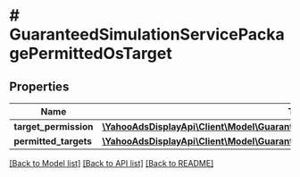 # # GuaranteedSimulationServicePackagePermittedOsTarget

## Properties

Name | Type | Description | Notes
------------ | ------------- | ------------- | -------------
**target_permission** | [**\YahooAdsDisplayApi\Client\Model\GuaranteedSimulationServicePackagePermissionType**](GuaranteedSimulationServicePackagePermissionType.md) |  | [optional]
**permitted_targets** | [**\YahooAdsDisplayApi\Client\Model\GuaranteedSimulationServicePermittedOsTarget[]**](GuaranteedSimulationServicePermittedOsTarget.md) |  | [optional]

[[Back to Model list]](../../README.md#models) [[Back to API list]](../../README.md#endpoints) [[Back to README]](../../README.md)
